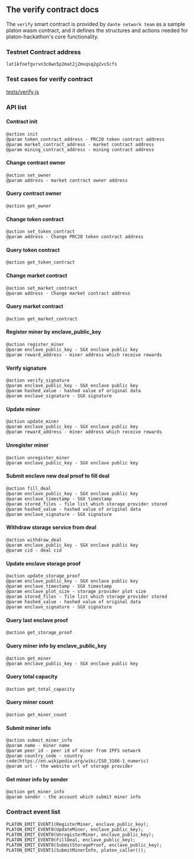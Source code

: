 ## The verify contract docs

The `verify` smart contract is provided by `dante network team` as a sample platon wasm contract, and it defines the structures and actions needed for platon-hackathon's core functionality.

### Testnet Contract address
```
lat1kfnefgxrvn3c8wn5p2mat2j2mvqsq2g2vs5cfs
```

### Test cases for verify contract
[tests/verify.js](../tests/verify.js)

### API list

#### Contract init 
```
@action init
@param token_contract_address - PRC20 token contract address
@param market_contract_address - market contract address
@param mining_contract_address - mining contract address
```

#### Change contract owner
```
@action set_owner
@param address - market contract owner address
```

#### Query contract owner
```
@action get_owner
```

#### Change token contract
```
@action set_token_contract
@param address - Change PRC20 token contract address
```

#### Query token contract
```
@action get_token_contract
```

#### Change market contract
```
@action set_market_contract
@param address - Change market contract address
```

#### Query market contract
```
@action get_market_contract
```

#### Register miner by enclave_public_key
```
@action register_miner
@param enclave_public_key - SGX enclave public key
@param reward_address - miner address which receive rewards
```

#### Verify signature
```
@action verify_signature
@param enclave_public_key - SGX enclave public key
@param hashed_value - hashed value of original data
@param enclave_signature - SGX signature
```

#### Update miner
```
@action update_miner
@param enclave_public_key - SGX enclave public key
@param reward_address - miner address which receive rewards
```


#### Unregister miner
```
@action unregister_miner
@param enclave_public_key - SGX enclave public key
```

#### Submit enclave new deal proof to fill deal
```
@action fill_deal
@param enclave_public_key - SGX enclave public key
@param enclave_timestamp - SGX timestamp
@param stored_files - file list which storage provider stored
@param hashed_value - hashed value of original data
@param enclave_signature - SGX signature
```

#### Withdraw storage service from deal
```
@action withdraw_deal
@param enclave_public_key - SGX enclave public key
@param cid - deal cid
```

#### Update enclave storage proof
```
@action update_storage_proof
@param enclave_public_key - SGX enclave public key
@param enclave_timestamp - SGX timestamp
@param enclave_plot_size - storage provider plot size
@param stored_files - file list which storage provider stored
@param hashed_value - hashed value of original data
@param enclave_signature - SGX signature
```

#### Query last enclave proof
```
@action get_storage_proof
```

#### Query miner info by enclave_public_key
```
@action get_miner
@param enclave_public_key - SGX enclave public key
```

#### Query total capacity
```
@action get_total_capacity
```

#### Query miner count
```
@action get_miner_count
```

#### Submit miner info
```
@action submit_miner_info
@param name - miner name
@param peer_id - peer id of miner from IPFS network
@param country_code - country code(https://en.wikipedia.org/wiki/ISO_3166-1_numeric)
@param url - the website url of storage provider
```

#### Get miner info by sender
```
@action get_miner_info
@param sender - the account which submit miner info
```

### Contract event list
```
PLATON_EMIT_EVENT1(RegisterMiner, enclave_public_key);
PLATON_EMIT_EVENT0(UpdateMiner, enclave_public_key);
PLATON_EMIT_EVENT0(UnregisterMiner, enclave_public_key);
PLATON_EMIT_EVENT0(FillDeal, enclave_public_key);
PLATON_EMIT_EVENT0(SubmitStorageProof, enclave_public_key);
PLATON_EMIT_EVENT1(SubmitMinerInfo, platon_caller());
```